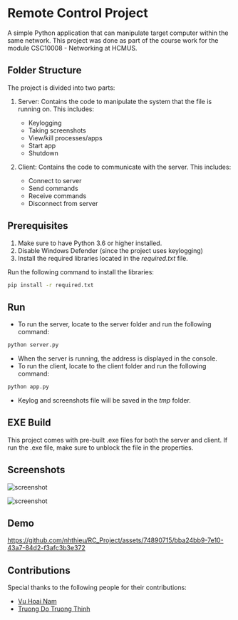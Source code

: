 # Remote Control Project

A simple Python application that can manipulate target computer within the same network. This project was done as part of the course work for the module CSC10008 - Networking at HCMUS.

## Folder Structure

The project is divided into two parts:

1. Server: Contains the code to manipulate the system that the file is running on. This includes:

   - Keylogging
   - Taking screenshots
   - View/kill processes/apps
   - Start app
   - Shutdown

2. Client: Contains the code to communicate with the server. This includes:

   - Connect to server
   - Send commands
   - Receive commands
   - Disconnect from server

## Prerequisites

1. Make sure to have Python 3.6 or higher installed.
2. Disable Windows Defender (since the project uses keylogging)
3. Install the required libraries located in the _required.txt_ file.

Run the following command to install the libraries:

```bash
pip install -r required.txt
```

## Run

- To run the server, locate to the server folder and run the following command:

```bash
python server.py
```

- When the server is running, the address is displayed in the console.
- To run the client, locate to the client folder and run the following command:

```bash
python app.py
```

- Keylog and screenshots file will be saved in the _tmp_ folder.

## EXE Build

This project comes with pre-built .exe files for both the server and client.
If run the .exe file, make sure to unblock the file in the properties.

## Screenshots

![screenshot](https://ik.imagekit.io/ifzn1ow2v/rc_screenshot_QWoPmTs0e.jpg?ik-sdk-version=javascript-1.4.3&updatedAt=1657960718590)

![screenshot](https://ik.imagekit.io/ifzn1ow2v/rc_server_screenshot_JegqL-NoF.jpg?ik-sdk-version=javascript-1.4.3&updatedAt=1657960950444)

## Demo

https://github.com/nhthieu/RC_Project/assets/74890715/bba24bb9-7e10-43a7-84d2-f3afc3b3e372

## Contributions

Special thanks to the following people for their contributions:

- [Vu Hoai Nam](https://github.com/namhoai1109)
- [Truong Do Truong Thinh](https://github.com/td2thinh)
